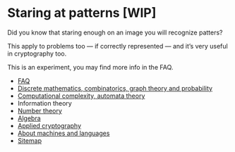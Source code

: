 # Staring at patterns [WIP]

Did you know that staring enough on an image you will recognize patters?

This apply to problems too — if correctly represented — and it’s very useful in cryptography too.

This is an experiment, you may find more info in the FAQ.

- [FAQ](blob/master/faq.md)
- [Discrete mathematics, combinatorics, graph theory and probability](blob/master/dm.md)
- [Computational complexity, automata theory](blob/master/at.md)
- Information theory
- [Number theory](blob/master/nt.md)
- [Algebra](blob/master/algebra.md)
- [Applied cryptography](blob/master/cryptography.md)
- [About machines and languages](blob/master/re.md)
- [Sitemap](blob/master/sitemap.md)

